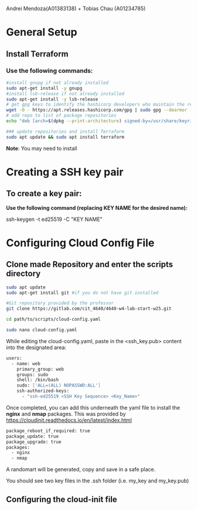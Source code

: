 Andrei Mendoza(A01383138) + Tobias Chau (A01234785)

# General Setup

## Install Terraform
### **Use the following commands:**
```bash
#install gnupg if not already installed
sudo apt-get install -y gnupg
#install lsb-release if not already installed
sudo apt-get install -y lsb-release
# get gpg keys to identify the hashicorp developers who maintain the repo
wget -O - https://apt.releases.hashicorp.com/gpg | sudo gpg --dearmor -o /usr/share/keyrings/hashicorp-archive-keyring.gpg
# add repo to list of package repositories
echo "deb [arch=$(dpkg --print-architecture) signed-by=/usr/share/keyrings/hashicorp-archive-keyring.gpg] https://apt.releases.hashicorp.com $(lsb_release -cs) main" | sudo tee /etc/apt/sources.list.d/hashicorp.list

### update repositories and install Terraform
sudo apt update && sudo apt install terraform
```
**Note**: You may need to install 
# Creating a SSH key pair
## To create a key pair:
**Use the following command (replacing KEY NAME for the desired name):**

ssh-keygen -t ed25519 -C "KEY NAME"

# Configuring Cloud Config File
## Clone made Repository and enter the scripts directory 
```bash
sudo apt update
sudo apt-get install git #if you do not have git installed

#Git repository provided by the professor
git clone https://gitlab.com/cit_4640/4640-w4-lab-start-w25.git

cd path/to/scripts/cloud-config.yaml

sudo nano cloud-config.yaml
```
While editing the cloud-config.yaml, paste in the <ssh_key.pub> content into the designated area: 
```bash
users:
  - name: web
    primary_group: web
    groups: sudo
    shell: /bin/bash
    sudo: ['ALL=(ALL) NOPASSWD:ALL']
    ssh-authorized-keys:
      - "ssh-ed25519 <SSH Key Sequence> <Key_Name>"
```

Once completed, you can add this underneath the yaml file to install the **nginx** and **nmap** packages. 
This was provided by https://cloudinit.readthedocs.io/en/latest/index.html
```bash
package_reboot_if_required: true
package_update: true
package_upgrade: true
packages:
  - nginx
  - nmap
```





A randomart will be generated, copy and save in a safe place.

You should see two key files in the .ssh folder (i.e. my_key and my_key.pub)

## Configuring the cloud-init file
